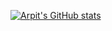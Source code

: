 [![Arpit's GitHub stats](https://github-readme-stats.vercel.app/api?username=arpitsatyal)](https://github.com/arpitsatyal/github-readme-stats)
